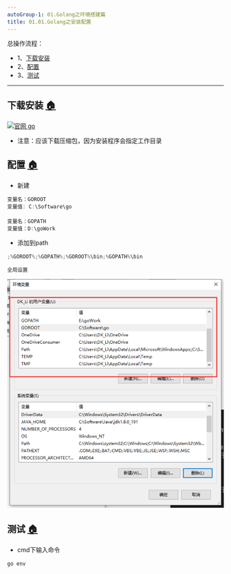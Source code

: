 ```yaml
---
autoGroup-1: 01.Golang之环境搭建篇
title: 01.01.Golang之安装配置
---
```


总操作流程：
- 1、[下载安装](#go-01)
- 2、[配置](#go-02)
- 3、[测试](#go-03)

***
## 下载安装 <a name="go-01" href="#" >:house:</a>

[![](https://img.shields.io/badge/官网-go-red.svg "官网 go")](https://golang.google.cn/dl/)

- 注意：应该下载压缩包，因为安装程序会指定工作目录

## 配置 <a name="go-02" href="#" >:house:</a>

- 新建

```c
变量名：GOROOT
变量值: C:\Software\go

变量名：GOPATH
变量值：D:\goWork
```

- 添加到path

```c
;%GOROOT%;%GOPATH%;%GOROOT%\bin;%GOPATH%\bin
```

`全局设置`

![](./image/01.01-1.png)

## 测试 <a name="go-03" href="#" >:house:</a>

- cmd下输入命令

```c
go env
```
